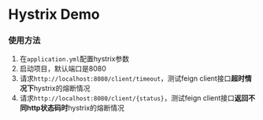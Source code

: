 # Hystrix Demo

### 使用方法

1. 在`application.yml`配置hystrix参数
2. 启动项目，默认端口是8080
3. 请求`http://localhost:8080/client/timeout`，测试feign client接口**超时情况下**hystrix的熔断情况
4. 请求`http://localhost:8080/client/{status}`，测试feign client接口**返回不同http状态码时**hystrix的熔断情况